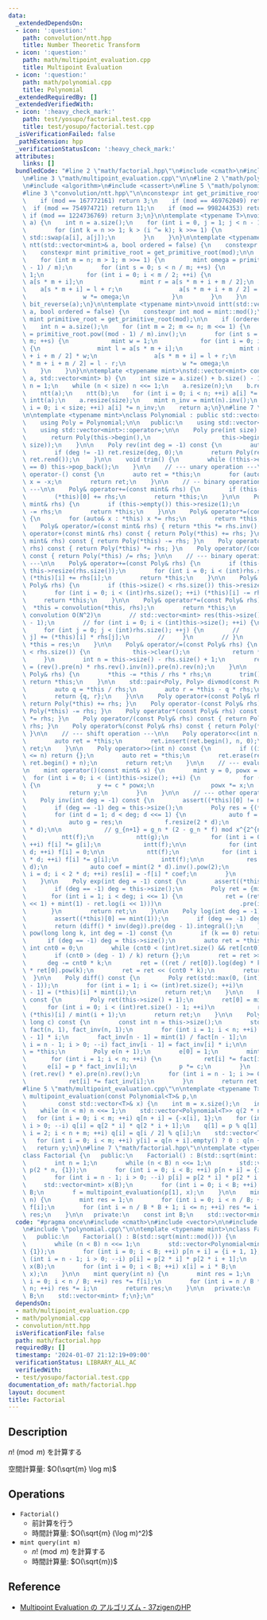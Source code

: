```yaml
---
data:
  _extendedDependsOn:
  - icon: ':question:'
    path: convolution/ntt.hpp
    title: Number Theoretic Transform
  - icon: ':question:'
    path: math/multipoint_evaluation.cpp
    title: Multipoint Evaluation
  - icon: ':question:'
    path: math/polynomial.cpp
    title: Polynomial
  _extendedRequiredBy: []
  _extendedVerifiedWith:
  - icon: ':heavy_check_mark:'
    path: test/yosupo/factorial.test.cpp
    title: test/yosupo/factorial.test.cpp
  _isVerificationFailed: false
  _pathExtension: hpp
  _verificationStatusIcon: ':heavy_check_mark:'
  attributes:
    links: []
  bundledCode: "#line 2 \"math/factorial.hpp\"\n#include <cmath>\n#include <vector>\n\
    \n#line 3 \"math/multipoint_evaluation.cpp\"\n\n#line 2 \"math/polynomial.cpp\"\
    \n#include <algorithm>\n#include <cassert>\n#line 5 \"math/polynomial.cpp\"\n\n\
    #line 3 \"convolution/ntt.hpp\"\n\nconstexpr int get_primitive_root(int mod) {\n\
    \    if (mod == 167772161) return 3;\n    if (mod == 469762049) return 3;\n  \
    \  if (mod == 754974721) return 11;\n    if (mod == 998244353) return 3;\n   \
    \ if (mod == 1224736769) return 3;\n}\n\ntemplate <typename T>\nvoid bit_reverse(std::vector<T>&\
    \ a) {\n    int n = a.size();\n    for (int i = 0, j = 1; j < n - 1; ++j) {\n\
    \        for (int k = n >> 1; k > (i ^= k); k >>= 1) {\n            if (i < j)\
    \ std::swap(a[i], a[j]);\n        }\n    }\n}\n\ntemplate <typename mint>\nvoid\
    \ ntt(std::vector<mint>& a, bool ordered = false) {\n    constexpr int mod = mint::mod();\n\
    \    constexpr mint primitive_root = get_primitive_root(mod);\n\n    int n = a.size();\n\
    \    for (int m = n; m > 1; m >>= 1) {\n        mint omega = primitive_root.pow((mod\
    \ - 1) / m);\n        for (int s = 0; s < n / m; ++s) {\n            mint w =\
    \ 1;\n            for (int i = 0; i < m / 2; ++i) {\n                mint l =\
    \ a[s * m + i];\n                mint r = a[s * m + i + m / 2];\n            \
    \    a[s * m + i] = l + r;\n                a[s * m + i + m / 2] = (l - r) * w;\n\
    \                w *= omega;\n            }\n        }\n    }\n    if (ordered)\
    \ bit_reverse(a);\n}\n\ntemplate <typename mint>\nvoid intt(std::vector<mint>&\
    \ a, bool ordered = false) {\n    constexpr int mod = mint::mod();\n    constexpr\
    \ mint primitive_root = get_primitive_root(mod);\n\n    if (ordered) bit_reverse(a);\n\
    \    int n = a.size();\n    for (int m = 2; m <= n; m <<= 1) {\n        mint omega\
    \ = primitive_root.pow((mod - 1) / m).inv();\n        for (int s = 0; s < n /\
    \ m; ++s) {\n            mint w = 1;\n            for (int i = 0; i < m / 2; ++i)\
    \ {\n                mint l = a[s * m + i];\n                mint r = a[s * m\
    \ + i + m / 2] * w;\n                a[s * m + i] = l + r;\n                a[s\
    \ * m + i + m / 2] = l - r;\n                w *= omega;\n            }\n    \
    \    }\n    }\n}\n\ntemplate <typename mint>\nstd::vector<mint> convolution(std::vector<mint>\
    \ a, std::vector<mint> b) {\n    int size = a.size() + b.size() - 1;\n    int\
    \ n = 1;\n    while (n < size) n <<= 1;\n    a.resize(n);\n    b.resize(n);\n\
    \    ntt(a);\n    ntt(b);\n    for (int i = 0; i < n; ++i) a[i] *= b[i];\n   \
    \ intt(a);\n    a.resize(size);\n    mint n_inv = mint(n).inv();\n    for (int\
    \ i = 0; i < size; ++i) a[i] *= n_inv;\n    return a;\n}\n#line 7 \"math/polynomial.cpp\"\
    \n\ntemplate <typename mint>\nclass Polynomial : public std::vector<mint> {\n\
    \    using Poly = Polynomial;\n\n   public:\n    using std::vector<mint>::vector;\n\
    \    using std::vector<mint>::operator=;\n\n    Poly pre(int size) const {\n \
    \       return Poly(this->begin(),\n                    this->begin() + std::min((int)this->size(),\
    \ size));\n    }\n\n    Poly rev(int deg = -1) const {\n        auto ret = *this;\n\
    \        if (deg != -1) ret.resize(deg, 0);\n        return Poly(ret.rbegin(),\
    \ ret.rend());\n    }\n\n    void trim() {\n        while (!this->empty() && this->back()\
    \ == 0) this->pop_back();\n    }\n\n    // --- unary operation ---\n\n    Poly&\
    \ operator-() const {\n        auto ret = *this;\n        for (auto& x : ret)\
    \ x = -x;\n        return ret;\n    }\n\n    // -- binary operation with scalar\
    \ ---\n\n    Poly& operator+=(const mint& rhs) {\n        if (this->empty()) this->resize(1);\n\
    \        (*this)[0] += rhs;\n        return *this;\n    }\n\n    Poly& operator-=(const\
    \ mint& rhs) {\n        if (this->empty()) this->resize(1);\n        (*this)[0]\
    \ -= rhs;\n        return *this;\n    }\n\n    Poly& operator*=(const mint& rhs)\
    \ {\n        for (auto& x : *this) x *= rhs;\n        return *this;\n    }\n\n\
    \    Poly& operator/=(const mint& rhs) { return *this *= rhs.inv(); }\n\n    Poly\
    \ operator+(const mint& rhs) const { return Poly(*this) += rhs; }\n    Poly operator-(const\
    \ mint& rhs) const { return Poly(*this) -= rhs; }\n    Poly operator*(const mint&\
    \ rhs) const { return Poly(*this) *= rhs; }\n    Poly operator/(const mint& rhs)\
    \ const { return Poly(*this) /= rhs; }\n\n    // --- binary operation with polynomial\
    \ ---\n\n    Poly& operator+=(const Poly& rhs) {\n        if (this->size() < rhs.size())\
    \ this->resize(rhs.size());\n        for (int i = 0; i < (int)rhs.size(); ++i)\
    \ (*this)[i] += rhs[i];\n        return *this;\n    }\n\n    Poly& operator-=(const\
    \ Poly& rhs) {\n        if (this->size() < rhs.size()) this->resize(rhs.size());\n\
    \        for (int i = 0; i < (int)rhs.size(); ++i) (*this)[i] -= rhs[i];\n   \
    \     return *this;\n    }\n\n    Poly& operator*=(const Poly& rhs) {\n      \
    \  *this = convolution(*this, rhs);\n        return *this;\n        // // naive\
    \ convolution O(N^2)\n        // std::vector<mint> res(this->size() + rhs.size()\
    \ - 1);\n        // for (int i = 0; i < (int)this->size(); ++i) {\n        //\
    \     for (int j = 0; j < (int)rhs.size(); ++j) {\n        //         res[i +\
    \ j] += (*this)[i] * rhs[j];\n        //     }\n        // }\n        // return\
    \ *this = res;\n    }\n\n    Poly& operator/=(const Poly& rhs) {\n        if (this->size()\
    \ < rhs.size()) {\n            this->clear();\n            return *this;\n   \
    \     }\n        int n = this->size() - rhs.size() + 1;\n        return *this\
    \ = (rev().pre(n) * rhs.rev().inv(n)).pre(n).rev(n);\n    }\n\n    Poly& operator%=(const\
    \ Poly& rhs) {\n        *this -= *this / rhs * rhs;\n        trim();\n       \
    \ return *this;\n    }\n\n    std::pair<Poly, Poly> divmod(const Poly& rhs) {\n\
    \        auto q = *this / rhs;\n        auto r = *this - q * rhs;\n        r.trim();\n\
    \        return {q, r};\n    }\n\n    Poly operator+(const Poly& rhs) const {\
    \ return Poly(*this) += rhs; }\n    Poly operator-(const Poly& rhs) const { return\
    \ Poly(*this) -= rhs; }\n    Poly operator*(const Poly& rhs) const { return Poly(*this)\
    \ *= rhs; }\n    Poly operator/(const Poly& rhs) const { return Poly(*this) /=\
    \ rhs; }\n    Poly operator%(const Poly& rhs) const { return Poly(*this) %= rhs;\
    \ }\n\n    // --- shift operation ---\n\n    Poly operator<<(int n) const {\n\
    \        auto ret = *this;\n        ret.insert(ret.begin(), n, 0);\n        return\
    \ ret;\n    }\n\n    Poly operator>>(int n) const {\n        if ((int)this->size()\
    \ <= n) return {};\n        auto ret = *this;\n        ret.erase(ret.begin(),\
    \ ret.begin() + n);\n        return ret;\n    }\n\n    // --- evaluation ---\n\
    \n    mint operator()(const mint& x) {\n        mint y = 0, powx = 1;\n      \
    \  for (int i = 0; i < (int)this->size(); ++i) {\n            for (auto c : *this)\
    \ {\n                y += c * powx;\n                powx *= x;\n            }\n\
    \            return y;\n        }\n    }\n\n    // --- other operations ---\n\n\
    \    Poly inv(int deg = -1) const {\n        assert((*this)[0] != mint(0));\n\
    \        if (deg == -1) deg = this->size();\n        Poly res = {(*this)[0].inv()};\n\
    \        for (int d = 1; d < deg; d <<= 1) {\n            auto f = pre(2 * d);\n\
    \            auto g = res;\n            f.resize(2 * d);\n            g.resize(2\
    \ * d);\n\n            // g_{n+1} = g_n * (2 - g_n * f) mod x^{2^{n+1}}\n\n  \
    \          ntt(f);\n            ntt(g);\n            for (int i = 0; i < 2 * d;\
    \ ++i) f[i] *= g[i];\n            intt(f);\n\n            for (int i = 0; i <\
    \ d; ++i) f[i] = 0;\n\n            ntt(f);\n            for (int i = 0; i < 2\
    \ * d; ++i) f[i] *= g[i];\n            intt(f);\n\n            res.resize(2 *\
    \ d);\n            auto coef = mint(2 * d).inv().pow(2);\n            for (int\
    \ i = d; i < 2 * d; ++i) res[i] = -f[i] * coef;\n        }\n        return res.pre(deg);\n\
    \    }\n\n    Poly exp(int deg = -1) const {\n        assert((*this)[0] == mint(0));\n\
    \        if (deg == -1) deg = this->size();\n        Poly ret = {mint(1)};\n \
    \       for (int i = 1; i < deg; i <<= 1) {\n            ret = (ret * (this->pre(i\
    \ << 1) + mint(1) - ret.log(i << 1)))\n                      .pre(i << 1);\n \
    \       }\n        return ret;\n    }\n\n    Poly log(int deg = -1) const {\n\
    \        assert((*this)[0] == mint(1));\n        if (deg == -1) deg = this->size();\n\
    \        return (diff() * inv(deg)).pre(deg - 1).integral();\n    }\n\n    Poly\
    \ pow(long long k, int deg = -1) const {\n        if (k == 0) return {1};\n  \
    \      if (deg == -1) deg = this->size();\n        auto ret = *this;\n       \
    \ int cnt0 = 0;\n        while (cnt0 < (int)ret.size() && ret[cnt0] == 0) ++cnt0;\n\
    \        if (cnt0 > (deg - 1) / k) return {};\n        ret = ret >> cnt0;\n  \
    \      deg -= cnt0 * k;\n        ret = ((ret / ret[0]).log(deg) * k).exp(deg)\
    \ * ret[0].pow(k);\n        ret = ret << (cnt0 * k);\n        return ret;\n  \
    \  }\n\n    Poly diff() const {\n        Poly ret(std::max(0, (int)this->size()\
    \ - 1));\n        for (int i = 1; i <= (int)ret.size(); ++i)\n            ret[i\
    \ - 1] = (*this)[i] * mint(i);\n        return ret;\n    }\n\n    Poly integral()\
    \ const {\n        Poly ret(this->size() + 1);\n        ret[0] = mint(0);\n  \
    \      for (int i = 0; i < (int)ret.size() - 1; ++i)\n            ret[i + 1] =\
    \ (*this)[i] / mint(i + 1);\n        return ret;\n    }\n\n    Poly taylor_shift(long\
    \ long c) const {\n        const int n = this->size();\n        std::vector<mint>\
    \ fact(n, 1), fact_inv(n, 1);\n        for (int i = 1; i < n; ++i) fact[i] = fact[i\
    \ - 1] * i;\n        fact_inv[n - 1] = mint(1) / fact[n - 1];\n        for (int\
    \ i = n - 1; i > 0; --i) fact_inv[i - 1] = fact_inv[i] * i;\n\n        auto ret\
    \ = *this;\n        Poly e(n + 1);\n        e[0] = 1;\n        mint p = c;\n \
    \       for (int i = 1; i < n; ++i) {\n            ret[i] *= fact[i];\n      \
    \      e[i] = p * fact_inv[i];\n            p *= c;\n        }\n        ret =\
    \ (ret.rev() * e).pre(n).rev();\n        for (int i = n - 1; i >= 0; --i) {\n\
    \            ret[i] *= fact_inv[i];\n        }\n        return ret;\n    }\n};\n\
    #line 5 \"math/multipoint_evaluation.cpp\"\n\ntemplate <typename T>\nstd::vector<T>\
    \ multipoint_evaluation(const Polynomial<T>& p,\n                            \
    \         const std::vector<T>& x) {\n    int m = x.size();\n    int n = 1;\n\
    \    while (n < m) n <<= 1;\n    std::vector<Polynomial<T>> q(2 * n, {1});\n \
    \   for (int i = 0; i < m; ++i) q[n + i] = {-x[i], 1};\n    for (int i = n - 1;\
    \ i > 0; --i) q[i] = q[2 * i] * q[2 * i + 1];\n    q[1] = p % q[1];\n    for (int\
    \ i = 2; i < n + m; ++i) q[i] = q[i / 2] % q[i];\n    std::vector<T> y(m);\n \
    \   for (int i = 0; i < m; ++i) y[i] = q[n + i].empty() ? 0 : q[n + i][0];\n \
    \   return y;\n}\n#line 7 \"math/factorial.hpp\"\n\ntemplate <typename mint>\n\
    class Factorial {\n   public:\n    Factorial() : B(std::sqrt(mint::mod())) {\n\
    \        int n = 1;\n        while (n < B) n <<= 1;\n        std::vector<Polynomial<mint>>\
    \ p(2 * n, {1});\n        for (int i = 0; i < B; ++i) p[n + i] = {i + 1, 1};\n\
    \        for (int i = n - 1; i > 0; --i) p[i] = p[2 * i] * p[2 * i + 1];\n   \
    \     std::vector<mint> x(B);\n        for (int i = 0; i < B; ++i) x[i] = i *\
    \ B;\n        f = multipoint_evaluation(p[1], x);\n    }\n\n    mint query(int\
    \ n) {\n        mint res = 1;\n        for (int i = 0; i < n / B; ++i) res *=\
    \ f[i];\n        for (int i = n / B * B + 1; i <= n; ++i) res *= i;\n        return\
    \ res;\n    }\n\n   private:\n    const int B;\n    std::vector<mint> f;\n};\n"
  code: "#pragma once\n#include <cmath>\n#include <vector>\n\n#include \"multipoint_evaluation.cpp\"\
    \n#include \"polynomial.cpp\"\n\ntemplate <typename mint>\nclass Factorial {\n\
    \   public:\n    Factorial() : B(std::sqrt(mint::mod())) {\n        int n = 1;\n\
    \        while (n < B) n <<= 1;\n        std::vector<Polynomial<mint>> p(2 * n,\
    \ {1});\n        for (int i = 0; i < B; ++i) p[n + i] = {i + 1, 1};\n        for\
    \ (int i = n - 1; i > 0; --i) p[i] = p[2 * i] * p[2 * i + 1];\n        std::vector<mint>\
    \ x(B);\n        for (int i = 0; i < B; ++i) x[i] = i * B;\n        f = multipoint_evaluation(p[1],\
    \ x);\n    }\n\n    mint query(int n) {\n        mint res = 1;\n        for (int\
    \ i = 0; i < n / B; ++i) res *= f[i];\n        for (int i = n / B * B + 1; i <=\
    \ n; ++i) res *= i;\n        return res;\n    }\n\n   private:\n    const int\
    \ B;\n    std::vector<mint> f;\n};\n"
  dependsOn:
  - math/multipoint_evaluation.cpp
  - math/polynomial.cpp
  - convolution/ntt.hpp
  isVerificationFile: false
  path: math/factorial.hpp
  requiredBy: []
  timestamp: '2024-01-07 21:12:19+09:00'
  verificationStatus: LIBRARY_ALL_AC
  verifiedWith:
  - test/yosupo/factorial.test.cpp
documentation_of: math/factorial.hpp
layout: document
title: Factorial
---
```


## Description

$n! \pmod m$ を計算する

空間計算量: $O(\sqrt{m} \log m)$

## Operations

- `Factorial()`
    - 前計算を行う
    - 時間計算量: $O(\sqrt{m} (\log m)^2)$
- `mint query(int m)`
    - $n! \pmod m$ を計算する
    - 時間計算量: $O(\sqrt{m})$

## Reference

- [Multipoint Evaluation の アルゴリズム - 37zigenのHP](https://37zigen.com/multipoint-evaluation/)
